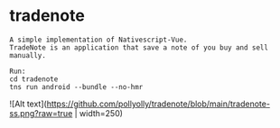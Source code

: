 # tradenote
```
A simple implementation of Nativescript-Vue.
TradeNote is an application that save a note of you buy and sell manually.

Run:
cd tradenote
tns run android --bundle --no-hmr
```
![Alt text](https://github.com/pollyolly/tradenote/blob/main/tradenote-ss.png?raw=true | width=250)
